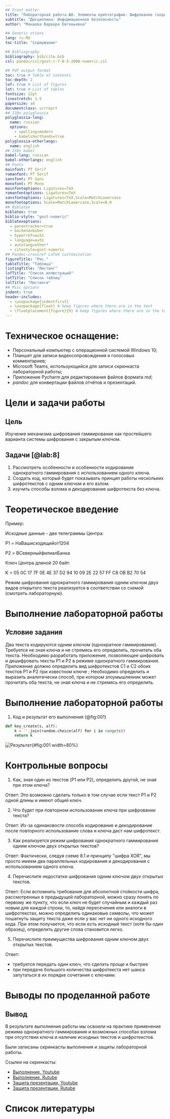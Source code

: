 ```yaml
---
## Front matter
title: "Лабораторная работа №8. Элементы криптографии. Шифрование (кодирование) различных исходных текстов одним ключом"
subtitle: "Дисциплина: Информационная безопасность"
author: "Манаева Варвара Евгеньевна"

## Generic otions
lang: ru-RU
toc-title: "Содержание"

## Bibliography
bibliography: bib/cite.bib
csl: pandoc/csl/gost-r-7-0-5-2008-numeric.csl

## Pdf output format
toc: true # Table of contents
toc-depth: 2
lof: true # List of figures
lot: true # List of tables
fontsize: 12pt
linestretch: 1.5
papersize: a4
documentclass: scrreprt
## I18n polyglossia
polyglossia-lang:
  name: russian
  options:
	- spelling=modern
	- babelshorthands=true
polyglossia-otherlangs:
  name: english
## I18n babel
babel-lang: russian
babel-otherlangs: english
## Fonts
mainfont: PT Serif
romanfont: PT Serif
sansfont: PT Sans
monofont: PT Mono
mainfontoptions: Ligatures=TeX
romanfontoptions: Ligatures=TeX
sansfontoptions: Ligatures=TeX,Scale=MatchLowercase
monofontoptions: Scale=MatchLowercase,Scale=0.9
## Biblatex
biblatex: true
biblio-style: "gost-numeric"
biblatexoptions:
  - parentracker=true
  - backend=biber
  - hyperref=auto
  - language=auto
  - autolang=other*
  - citestyle=gost-numeric
## Pandoc-crossref LaTeX customization
figureTitle: "Рис."
tableTitle: "Таблица"
listingTitle: "Листинг"
lofTitle: "Список иллюстраций"
lotTitle: "Список таблиц"
lolTitle: "Листинги"
## Misc options
indent: true
header-includes:
  - \usepackage{indentfirst}
  - \usepackage{float} # keep figures where there are in the text
  - \floatplacement{figure}{H} # keep figures where there are in the text
---
```


# Техническое оснащение:

- Персональный компьютер с операционной системой Windows 10;
- Планшет для записи видеосопровождения и голосовых комментариев;
- Microsoft Teams, использующийся для записи скринкаста лабораторной работы;
- Приложение Pycharm для редактирования файлов формата *md*;
- *pandoc* для конвертации файлов отчётов и презентаций.

# Цели и задачи работы
## Цель

Изучение механизма шифрования гаммирование как простейшего варианта системы шифрования с закрытым ключом.

## Задачи [@lab:8]

1. Рассмотреть особенности и особенности кодирование однократного гаммирования с использованием одного ключа.
2. Создать код, который будет показывать принцип работы нескольких шифротекстов с одним ключом и его взлом.
3. изучить способы взлома и декодирование шифротекста без ключа.

# Теоретическое введение

Пример:

Исходные данные - две телеграммы Центра:

P1 = НаВашисходящийот1204

P2 = ВСеверныйфилиалБанка

Ключ Центра длиной 20 байт:

K = 05 0C 17 7F 0E 4E 37 D2 94 10 09 2E 22 57 FF C8 OB B2 70 54

Режим шифрования однократного гаммирования одним ключом двух видов открытого текста реализуется в соответствии со схемой
(смотреть лабораторную).

# Выполнение лабораторной работы

## Условие задания

Два текста кодируются одним ключом (однократное гаммирование). Требуется не зная ключа и не стремясь его определить, прочитать оба текста. Необходимо разработать приложение, позволяющее шифровать и дешифровать тексты P1 и P2 в режиме однократного гаммирования. Приложение должно определить вид шифротекстов C1 и C2 обоих текстов P1 и P2 при известном ключе ; Необходимо определить и выразить аналитически способ, при котором злоумышленник может прочитать оба текста, не зная ключа и не стремясь его определить.

# Выполнение лабораторной работы

1. Код и результат его выполнения (@fig:001)

```python
def key_create(s, alf):
    k = ''.join(random.choice(alf) for i in range(s))
    return k
```

![Результат](image/1.png){#fig:001 width=80%}

# Контрольные вопросы

1. Как, зная один из текстов (P1 или P2), определить другой, не зная при этом ключа?

Ответ: Это возможно сделать только в том случае если текст P1 и P2 одной длины и имеют общий ключ.

2. Что будет при повторном использовании ключа при шифровании текста?

Ответ: Из-за одинаковости способа кодирование и декодирование после повторного использование слова и ключа даст нам шифротекст.

3. Как реализуется режим шифрования однократного гаммирования одним ключом двух открытых текстов?

Ответ: Фактически, следуя схеме 8.1 и принципу "шифра XOR", мы просто имеем два параллельных кодирования и декодирования
с использованием одного ключа.

4. Перечислите недостатки шифрования одним ключом двух открытых текстов.

Ответ: Если вспомнить требования для абсолютной стойкости шифра, рассмотренных в предыдущей лабораторной, 
можно сразу понять по первому же пункту, что если ключ не будет случайным и каждый раз новым для каждой строки,
то, найдя пересечения или аналоги в шифротекстах, можно определить одинаковые символы, что может пошатнуть защиту
текста даже если у вас нет ни одного исходного кода. При этом получается, что если есть исходный текст (хотя бы один 
образец), определить другие слова становится легко.

5. Перечислите преимущества шифрования одним ключом двух открытых текстов.

Ответ:

- требуется передать один ключ, что сделать проще и быстрее
- при передаче большого количества шифротекста нет шанса запутаться в их порядке сочетания с ключами.

# Выводы по проделанной работе

## Вывод

В результате выполнения работы мы освоили на практике применение режима однократного гаммирования и возможных способах взлома при отсутствии ключа и наличие исходных текстов и шифротекстов.

Были записаны скринкасты выполнения и защиты лабораторной работы.

Ссылки на скринкасты:

- [Выполнение, Youtube](https://youtu.be/UkINyO_l1Bc)
- [Выполнение, Rutube](https://rutube.ru/video/f8018ffb05bfa7efdb1c0340a22a4cbb/)
- [Защита презентации, Youtube](https://youtu.be/7uqRu-Ntaj0)
- [Защита презентации, Rutube](https://rutube.ru/video/7e5e7f2982dd9e03fd523fd00a9d6027/)

# Список литературы

